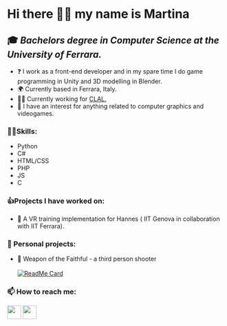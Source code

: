 Hi there 👋😃 my name is Martina
=================================
🎓 *Bachelors degree in Computer Science at the University of Ferrara.*
------------------------------------------------------------------------------
* ❓ I work as a front-end developer and in my spare time I do game programming in Unity and 3D modelling in Blender. <br>
* 🌍 Currently based in Ferrara, Italy.
* 👷‍♀️ Currently working for <a href="https://www.clal.it/" target="_blank" rel="noreferrer">CLAL.</a> <br>
* 🔎 I have an interest for anything related to computer graphics and videogames. <br>

### 🤹‍♀️Skills:
* Python
* C#
* HTML/CSS
* PHP
* JS
* C

### 👍Projects I have worked on: 
* 🦾 A VR training implementation for Hannes ( IIT Genova in collaboration with IIT Ferrara). <br>
 
### 🔭 Personal projects: 
* 🌙 Weapon of the Faithful - a third person shooter <br><br>
    [![ReadMe Card](https://github-readme-stats.vercel.app/api/pin/?username=martinatenani&repo=WotF)](https://github.com/martinatenani/WotF)

### 📫 How to reach me:

  <p align="left"> 
   <a href="https://www.github.com/martinatenani" target="_blank" rel="noreferrer"><img src="https://raw.githubusercontent.com/danielcranney/readme-generator/main/public/icons/socials/github.svg" width="32" height="32" /></a>
   <a href="https://www.linkedin.com/in/martina-tenani-70aa30223" target="_blank" rel="noreferrer"><img src="https://raw.githubusercontent.com/danielcranney/readme-generator/main/public/icons/socials/linkedin.svg" width="32" height="32" /></a>
  </p>
<!--

<img src="https://github-readme-stats.vercel.app/api/top-langs?username=martinatenani&show_icons=true&locale=en&layout=compact&theme=chartreuse-dark" alt="ovi" /> 



- 🔭 Currently working on: 
  - A VR training implementation for Hannes ( IIT Genova in collaboration with IIT Ferrara)
    Private repository of IIT Genova
  - Personal project: Weapon of the Faithful - a third person shooter
    [![ReadMe Card](https://github-readme-stats.vercel.app/api/pin/?username=madushadhanushka&repo=simple-sqlite)](https://github.com/martinatenani/WotF)

<details>

<summary>Tips for collapsed sections</summary>

### You can add a header

You can add text within a collapsed section. 

You can add an image or a code block, too.

```ruby
   puts "Hello World"
```

</details>
- 🌱 I’m currently learning: C#

- 🤔 I’m looking for help with ...
- 💬 Ask me about ...

- ⚡ Fun fact: ...
-->
